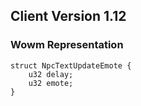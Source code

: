 ## Client Version 1.12

### Wowm Representation
```rust,ignore
struct NpcTextUpdateEmote {
    u32 delay;    
    u32 emote;    
}

```
